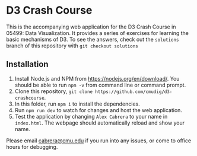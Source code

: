 # D3 Crash Course

This is the accompanying web application for the D3 Crash Course in 05499: Data Visualization.
It provides a series of exercises for learning the basic mechanisms of D3.
To see the answers, check out the `solutions` branch of this repository with `git checkout solutions`

## Installation

1. Install Node.js and NPM from https://nodejs.org/en/download/. You should be able to run `npm -v` from command line or command prompt.
2. Clone this repository, `git clone https://github.com/cmudig/d3-crashcourse`.
3. In this folder, run `npm i` to install the dependencies.
4. Run `npm run dev` to watch for changes and host the web application.
5. Test the application by changing `Alex Cabrera` to your name in `index.html`. The webpage should automatically reload and show your name.

Please email cabrera@cmu.edu if you run into any issues, or come to office hours for debugging.
